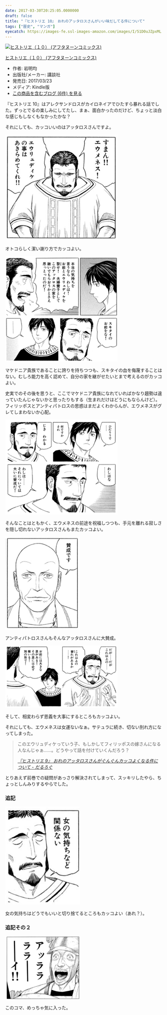 ```yaml
---
date: 2017-03-30T20:25:05.0000000
draft: false
title: "『ヒストリエ 10』　おれのアッタロスさんがいい味だしてる件について"
tags: ["歴史", "マンガ"]
eyecatch: https://images-fe.ssl-images-amazon.com/images/I/51D0uJZpxML._SL160_.jpg
---
```

<p><div class="hatena-asin-detail"><a href="http://www.amazon.co.jp/exec/obidos/ASIN/B06XHL1WLX/bestylesnet-22/"><img src="https://images-fe.ssl-images-amazon.com/images/I/51D0uJZpxML._SL160_.jpg" class="hatena-asin-detail-image" alt="ヒストリエ（１０） (アフタヌーンコミックス)" title="ヒストリエ（１０） (アフタヌーンコミックス)"></a><div class="hatena-asin-detail-info"><p class="hatena-asin-detail-title"><a href="http://www.amazon.co.jp/exec/obidos/ASIN/B06XHL1WLX/bestylesnet-22/">ヒストリエ（１０） (アフタヌーンコミックス)</a></p><ul><li><span class="hatena-asin-detail-label">作者:</span> 岩明均</li><li><span class="hatena-asin-detail-label">出版社/メーカー:</span> 講談社</li><li><span class="hatena-asin-detail-label">発売日:</span> 2017/03/23</li><li><span class="hatena-asin-detail-label">メディア:</span> Kindle版</li><li><a href="http://d.hatena.ne.jp/asin/B06XHL1WLX/bestylesnet-22" target="_blank">この商品を含むブログ (6件) を見る</a></li></ul></div><div class="hatena-asin-detail-foot"></div></div></p><p>『ヒストリエ 10』はアレクサンドロスがカイロネイアでひたすら暴れる話でした。ずっとでるの楽しみにしてたし、まぁ、面白かったのだけど、ちょっと淡白な感じもしなくもなかったかな？</p><p>それにしても、カッコいいのはアッタロスさんですよ。</p><p><span itemscope itemtype="http://schema.org/Photograph"><img src="20170330200118.png" alt="f:id:daruyanagi:20170330200118p:plain:w360" title="f:id:daruyanagi:20170330200118p:plain:w360" class="hatena-fotolife" style="width:360px" itemprop="image"></span></p><p>オトコらしく潔い謝り方でカッコよい。</p><p><span itemscope itemtype="http://schema.org/Photograph"><img src="20170330200413.png" alt="f:id:daruyanagi:20170330200413p:plain:w360" title="f:id:daruyanagi:20170330200413p:plain:w360" class="hatena-fotolife" style="width:360px" itemprop="image"></span></p><p>マケドニア貴族であることに誇りを持ちつつも、スキタイの血を侮蔑することはない。むしろ能力を高く認めて、自分の家を継がせたいとまで考えるのがカッコよい。</p><p>史実でのその後を思うと、ここでマケドニア貴族になれていればかなり趨勢は違っていたんじゃないかと思ったりもする（生まれだけはどうにもならんけど）。フィリッポスとアンティパトロスの思惑はまだよくわからんが、エウメネスがグレてしまわないか心配。</p><p><span itemscope itemtype="http://schema.org/Photograph"><img src="20170330201234.png" alt="f:id:daruyanagi:20170330201234p:plain:w360" title="f:id:daruyanagi:20170330201234p:plain:w360" class="hatena-fotolife" style="width:360px" itemprop="image"></span></p><p>そんなことはともかく、エウメネスの前途を祝福しつつも、手元を離れる寂しさを隠し切れないアッタロスさんもまたカッコよい。</p><p><span itemscope itemtype="http://schema.org/Photograph"><img src="20170330202159.png" alt="f:id:daruyanagi:20170330202159p:plain:w240" title="f:id:daruyanagi:20170330202159p:plain:w240" class="hatena-fotolife" style="width:240px" itemprop="image"></span></p><p>アンティパトロスさんもそんなアッタロスさんに大賛成。</p><p><span itemscope itemtype="http://schema.org/Photograph"><img src="20170330200435.png" alt="f:id:daruyanagi:20170330200435p:plain:w360" title="f:id:daruyanagi:20170330200435p:plain:w360" class="hatena-fotolife" style="width:360px" itemprop="image"></span></p><p>そして、相変わらず恩義を大事にするところもカッコよい。</p><p>それにしても、エウメネスは女運ないなぁ。サテュラに続き、切ない別れ方になってしまった。</p>

<blockquote cite="http://blog.daruyanagi.jp/entry/2015/06/16/222354">
<p>このエウリュディケっていう子、もしかしてフィリッポスの嫁さんになる人なんじゃぁ……。どうやって話を付けていくんだろう？</p>

<cite><a href="http://blog.daruyanagi.jp/entry/2015/06/16/222354">&#x300E;&#x30D2;&#x30B9;&#x30C8;&#x30EA;&#x30A8; 9&#x300F; &#x304A;&#x308C;&#x306E;&#x30A2;&#x30C3;&#x30BF;&#x30ED;&#x30B9;&#x3055;&#x3093;&#x304C;&#x3050;&#x3093;&#x3050;&#x3093;&#x30AB;&#x30C3;&#x30B3;&#x3088;&#x304F;&#x306A;&#x308B;&#x4EF6;&#x306B;&#x3064;&#x3044;&#x3066; - &#x3060;&#x308B;&#x308D;&#x3050;</a></cite>
</blockquote>
<p>とりあえず前巻での疑問があっさり解決されてしまって、スッキリしたやら、ちょっとしんみりするやらでした。</p>

<div class="section">
<h3>追記</h3>
<p><span itemscope itemtype="http://schema.org/Photograph"><img src="20170330200101.png" alt="f:id:daruyanagi:20170330200101p:plain:w240" title="f:id:daruyanagi:20170330200101p:plain:w240" class="hatena-fotolife" style="width:240px" itemprop="image"></span></p><p>女の気持ちはどうでもいいと切り捨てるところもカッコよい（あれ？）。</p>

</div>
<div class="section">
<h3>追記その２</h3>
<p><span itemscope itemtype="http://schema.org/Photograph"><img src="20170330202301.jpg" alt="f:id:daruyanagi:20170330202301j:plain:w240" title="f:id:daruyanagi:20170330202301j:plain:w240" class="hatena-fotolife" style="width:240px" itemprop="image"></span></p><p>このコマ、めっちゃ気に入った。　</p>

</div>